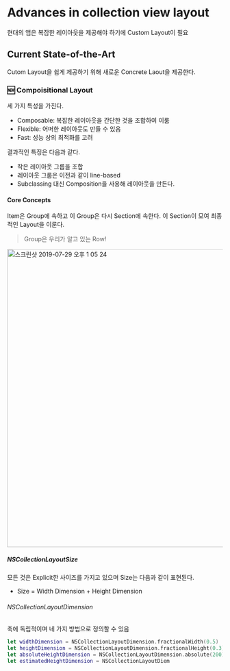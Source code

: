 # Advances in collection view layout

현대의 앱은 복잡한 레이아웃을 제공해야 하기에 Custom Layout이 필요

## Current State-of-the-Art

Cutom Layout을 쉽게 제공하기 위해 새로운 Concrete Laout을 제공한다.

### 🆕 Compoisitional Layout

세 가지 특성을 가진다.

- Composable: 복잡한 레이아웃을 간단한 것을 조합하여 이룸
- Flexible: 어떠한 레이아웃도 만들 수 있음
- Fast: 성능 상의 최적화를 고려

결과적인 특징은 다음과 같다.

- 작은 레이아웃 그룹을 조합
- 레이아웃 그룹은 이전과 같이 line-based
-  Subclassing 대신 Composition을 사용해 레이아웃을 만든다.

#### Core Concepts

Item은 Group에 속하고 이 Group은 다시 Section에 속한다. 이 Section이 모여 최종적인 Layout을 이룬다.

> Group은 우리가 알고 있는 Row!

<img width="696" alt="스크린샷 2019-07-29 오후 1 05 24" src="https://user-images.githubusercontent.com/22453984/62021323-a4235080-b201-11e9-9ef4-430de6fb5b1c.png">

##### NSCollectionLayoutSize

모든 것은 Explicit한 사이즈를 가지고 있으며 Size는 다음과 같이 표현된다.

- Size = Width Dimension + Height Dimension

###### NSCollectionLayoutDimension

축에 독립적이며 네 가지 방법으로 정의할 수 있음

```swift
let widthDimension = NSCollectionLayoutDimension.fractionalWidth(0.5)
let heightDimension = NSCollectionLayoutDimension.fractionalHeight(0.3)
let absoluteHeightDimension = NSCollectionLayoutDimension.absolute(200)
let estimatedHeightDimension = NSCollectionLayoutDiem
```

